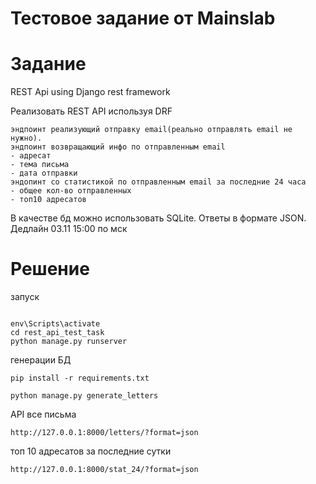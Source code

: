 # Тестовое задание от Mainslab

# Задание
 REST Api using Django rest framework

Реализовать REST API используя DRF

    эндпоинт реализующий отправку email(реально отправлять email не нужно).
    эндпоинт возвращающий инфо по отправленным email
    - адресат
    - тема письма
    - дата отправки
    эндопинт со статистикой по отправленным email за последние 24 часа
    - общее кол-во отправленных
    - топ10 адресатов

В качестве бд можно использовать SQLite. Ответы в формате JSON.
Дедлайн 03.11 15:00 по мск



# Решение

запуск
```

env\Scripts\activate
cd rest_api_test_task
python manage.py runserver

```

генерации БД
```
pip install -r requirements.txt
```
```
python manage.py generate_letters 

```


API
все письма
```
http://127.0.0.1:8000/letters/?format=json
```
топ 10 адресатов за последние сутки
```
http://127.0.0.1:8000/stat_24/?format=json
```


